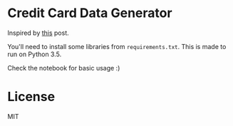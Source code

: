 # Credit Card Data Generator

Inspired by [this](https://gist.github.com/jvilledieu/3ad4cb2e3187ab21416b) post.

You'll need to install some libraries from `requirements.txt`. This is made to run on Python 3.5.

Check the notebook for basic usage :)

# License
MIT

